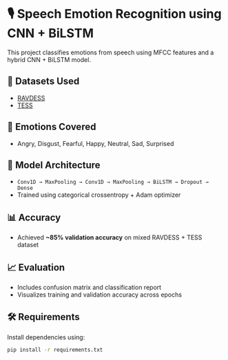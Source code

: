 # 🎙️ Speech Emotion Recognition using CNN + BiLSTM

This project classifies emotions from speech using MFCC features and a hybrid CNN + BiLSTM model.

## 📂 Datasets Used
- [RAVDESS](https://zenodo.org/record/1188976)
- [TESS](https://tspace.library.utoronto.ca/handle/1807/24487)

## 🎯 Emotions Covered
- Angry, Disgust, Fearful, Happy, Neutral, Sad, Surprised

## 🧠 Model Architecture
- `Conv1D → MaxPooling → Conv1D → MaxPooling → BiLSTM → Dropout → Dense`
- Trained using categorical crossentropy + Adam optimizer

## 📊 Accuracy
- Achieved **~85% validation accuracy** on mixed RAVDESS + TESS dataset

## 📈 Evaluation
- Includes confusion matrix and classification report
- Visualizes training and validation accuracy across epochs

## 🛠️ Requirements
Install dependencies using:

```bash
pip install -r requirements.txt